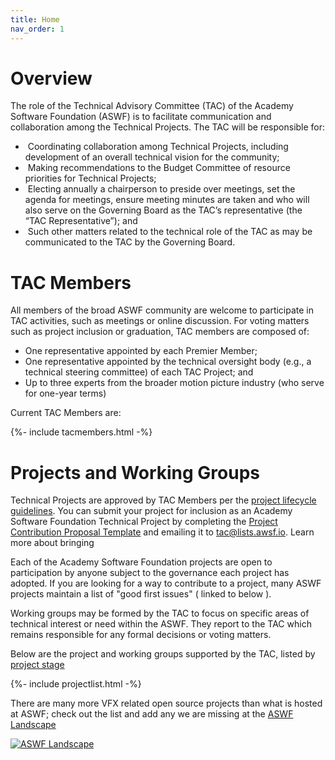 ```yaml
---
title: Home
nav_order: 1
---
```


# Overview

The role of the Technical Advisory Committee (TAC) of the Academy Software Foundation (ASWF) is to facilitate communication and collaboration among the Technical Projects. The TAC will be responsible for:

*  Coordinating collaboration among Technical Projects, including development of an overall technical vision for the community;
*  Making recommendations to the Budget Committee of resource priorities for Technical Projects;
*  Electing annually a chairperson to preside over meetings, set the agenda for meetings, ensure meeting minutes are taken and who will also serve on the Governing Board as the TAC’s representative (the “TAC Representative”); and
*  Such other matters related to the technical role of the TAC as may be communicated to the TAC by the Governing Board.

# TAC Members

All members of the broad ASWF community are welcome to participate in TAC activities, such as meetings or online discussion. For voting matters such as project inclusion or graduation, TAC members are composed of:

* One representative appointed by each Premier Member;
* One representative appointed by the technical oversight body (e.g., a technical steering committee) of each TAC Project; and
* Up to three experts from the broader motion picture industry (who serve for one-year terms)

Current TAC Members are:

{%- include tacmembers.html -%}

# Projects and Working Groups 

Technical Projects are approved by TAC Members per the [project lifecycle guidelines](process/lifecycle). You can submit your project for inclusion as an Academy Software Foundation Technical Project by completing the [Project Contribution Proposal Template](process/proposal_template) and emailing it to [tac@lists.awsf.io](mailto:tac@list.aswf.io). Learn more about bringing 

Each of the Academy Software Foundation projects are open to participation by anyone subject to the governance each project has adopted. If you are looking for a way to contribute to a project, many ASWF projects maintain a list of "good first issues" ( linked to below ).

Working groups may be formed by the TAC to focus on specific areas of technical interest or need within the ASWF.  They report to the TAC which remains responsible for any formal decisions or voting matters.

Below are the project and working groups supported by the TAC, listed by [project stage](process/lifecycle)

{%- include projectlist.html -%}


There are many more VFX related open source projects than what is hosted at ASWF; check out the list and add any we are missing at the [ASWF Landscape](https://landscape.aswf.io)

[![ASWF Landscape](https://landscape.aswf.io/images/landscape.png)](https://landscape.aswf.io)




